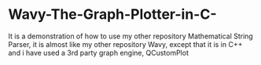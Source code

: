 # Wavy-The-Graph-Plotter-in-C-
It is a demonstration of how to use my other repository Mathematical String Parser, it is almost like my other repository Wavy, except that it is in C++ and i have used a 3rd party graph engine, QCustomPlot
